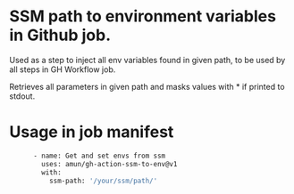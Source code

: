 # SSM path to environment variables in Github job.
Used as a step to inject all env variables found in given path, to be used by all steps in GH Workflow job.

Retrieves all parameters in given path and masks values with * if printed to stdout.

# Usage in job manifest

```sh
      - name: Get and set envs from ssm
        uses: amun/gh-action-ssm-to-env@v1
        with:
          ssm-path: '/your/ssm/path/'
```